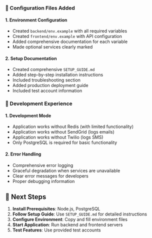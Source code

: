 ### 📁 Configuration Files Added

#### 1. **Environment Configuration**
- Created `backend/env.example` with all required variables
- Created `frontend/env.example` with API configuration
- Added comprehensive documentation for each variable
- Made optional services clearly marked

#### 2. **Setup Documentation**
- Created comprehensive `SETUP_GUIDE.md`
- Added step-by-step installation instructions
- Included troubleshooting section
- Added production deployment guide
- Included test account information

### 🔄 Development Experience

#### 1. **Development Mode**
- Application works without Redis (with limited functionality)
- Application works without SendGrid (logs emails)
- Application works without Twilio (logs SMS)
- Only PostgreSQL is required for basic functionality

#### 2. **Error Handling**
- Comprehensive error logging
- Graceful degradation when services are unavailable
- Clear error messages for developers
- Proper debugging information

## 🚀 **Next Steps**

1. **Install Prerequisites**: Node.js, PostgreSQL
2. **Follow Setup Guide**: Use `SETUP_GUIDE.md` for detailed instructions
3. **Configure Environment**: Copy and fill environment files
4. **Start Application**: Run backend and frontend servers
5. **Test Features**: Use provided test accounts




